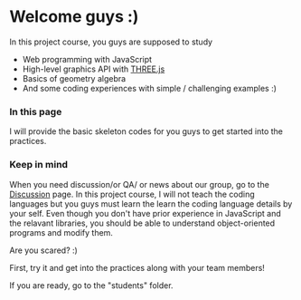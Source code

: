 # Welcome guys :)
In this project course, you guys are supposed to study
- Web programming with JavaScript
- High-level graphics API with <a href="https://threejs.org/">THREE.js</a>
- Basics of geometry algebra
- And some coding experiences with simple / challenging examples :)

### In this page
I will provide the basic skeleton codes for you guys to get started into the practices.

### Keep in mind
When you need discussion/or QA/ or news about our group, go to the <a href="https://github.com/korfriend/web3d/discussions">Discussion</a> page. 
In this project course, I will not teach the coding languages but you guys must learn the learn the coding language details by your self.
Even though you don't have prior experience in JavaScript and the relavant libraries, you should be able to understand object-oriented programs and modify them.

Are you scared? :)

First, try it and get into the practices along with your team members!

If you are ready, go to the "students" folder.
